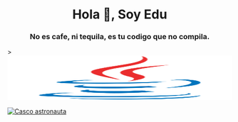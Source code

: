 <h1 align="center">Hola 👋, Soy Edu</h1>
<h3 align="center">No es cafe, ni tequila, es tu codigo que no compila.</h3>
> <a href="https://www.java.com" target="_blank" rel="noreferrer"> <img src="https://raw.githubusercontent.com/devicons/devicon/master/icons/java/java-original.svg" alt="java" width="1000" height="100"/> </a> </p>

[![Casco astronauta](https://i.imgur.com/b1kbwbR.gif "Casco")](https://platzi.com/cursos "Nunca pares de aprender")
